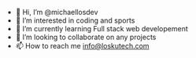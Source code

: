 - 👋 Hi, I’m @michaellosdev
- 👀 I’m interested in coding and sports
- 🌱 I’m currently learning Full stack web developement
- 💞️ I’m looking to collaborate on any projects
- 📫 How to reach me info@loskutech.com


